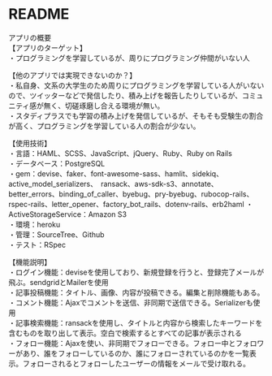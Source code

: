 # README

アプリの概要<br>
【アプリのターゲット】<br>
・プログラミングを学習しているが、周りにプログラミング仲間がいない人

【他のアプリでは実現できないのか？】<br>
・私自身、文系の大学生のため周りにプログラミングを学習している人がいないので、ツイッターなどで発信したり、積み上げを報告したりしているが、コミュニティ感が無く、切磋琢磨し合える環境が無い。<br>
・スタディプラスでも学習の積み上げを発信しているが、そもそも受験生の割合が高く、プログラミングを学習している人の割合が少ない。

【使用技術】<br>
・言語：HAML、SCSS、JavaScript、jQuery、Ruby、Ruby on Rails<br>
・データベース：PostgreSQL<br>
・gem：devise、faker、font-awesome-sass、hamlit、sidekiq、active_model_serializers、　ransack、aws-sdk-s3、annotate、better_errors、binding_of_caller、byebug、pry-byebug、rubocop-rails、rspec-rails、letter_opener、factory_bot_rails、dotenv-rails、erb2haml
・ActiveStorageService：Amazon S3<br>
・環境：heroku<br>
・管理：SourceTree、Github<br>
・テスト：RSpec<br>

【機能説明】<br>
・ログイン機能：deviseを使用しており、新規登録を行うと、登録完了メールが飛ぶ。sendgridとMailerを使用<br>
・記事投稿機能：タイトル、画像、内容が投稿できる。編集と削除機能もある。<br>
・コメント機能：Ajaxでコメントを送信、非同期で送信できる。Serializerも使用<br>
・記事検索機能：ransackを使用し、タイトルと内容から検索したキーワードを含むものを取り出して表示。空白で検索するとすべての記事が表示される<br>
・フォロー機能：Ajaxを使い、非同期でフォローできる。フォロー中とフォロワーがあり、誰をフォローしているのか、誰にフォローされているのかを一覧表示。フォローされるとフォローしたユーザーの情報をメールで受け取れる。

